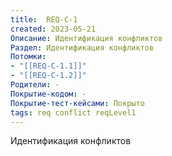 ```yaml
---
title:  REQ-C-1
created: 2023-05-21
Описание: Идентификация конфликтов
Раздел: Идентификация конфликтов
Потомки:
- "[[REQ-C-1.1]]"
- "[[REQ-C-1.2]]"
Родители: -
Покрытие-кодом: -
Покрытие-тест-кейсами: Покрыто
tags: req conflict reqLevel1
---
```


Идентификация конфликтов
